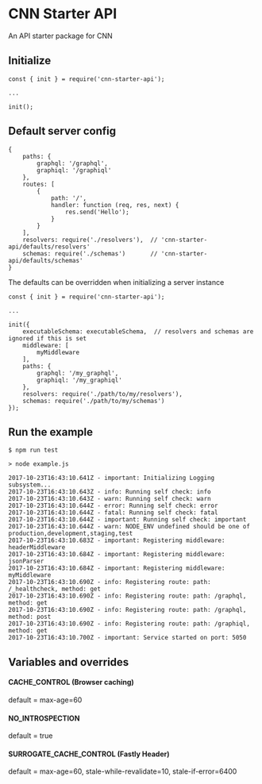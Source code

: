 # CNN Starter API

An API starter package for CNN


## Initialize

```
const { init } = require('cnn-starter-api');

...

init();
```

## Default server config

```
{
    paths: {
        graphql: '/graphql',
        graphiql: '/graphiql'
    },
    routes: [
        {
            path: '/',
            handler: function (req, res, next) {
                res.send('Hello');
            }
        }
    ],
    resolvers: require('./resolvers'),  // 'cnn-starter-api/defaults/resolvers'
    schemas: require('./schemas')       // 'cnn-starter-api/defaults/schemas'
}
```

The defaults can be overridden when initializing a server instance

```
const { init } = require('cnn-starter-api');

...

init({
    executableSchema: executableSchema,  // resolvers and schemas are ignored if this is set
    middleware: [
        myMiddleware
    ],
    paths: {
        graphql: '/my_graphql',
        graphiql: '/my_graphiql'
    },
    resolvers: require('./path/to/my/resolvers'),
    schemas: require('./path/to/my/schemas')
});
```

## Run the example

```
$ npm run test

> node example.js

2017-10-23T16:43:10.641Z - important: Initializing Logging subsystem...
2017-10-23T16:43:10.643Z - info: Running self check: info
2017-10-23T16:43:10.643Z - warn: Running self check: warn
2017-10-23T16:43:10.644Z - error: Running self check: error
2017-10-23T16:43:10.644Z - fatal: Running self check: fatal
2017-10-23T16:43:10.644Z - important: Running self check: important
2017-10-23T16:43:10.644Z - warn: NODE_ENV undefined should be one of production,development,staging,test
2017-10-23T16:43:10.683Z - important: Registering middleware: headerMiddleware
2017-10-23T16:43:10.684Z - important: Registering middleware: jsonParser
2017-10-23T16:43:10.684Z - important: Registering middleware: myMiddleware
2017-10-23T16:43:10.690Z - info: Registering route: path: /_healthcheck, method: get
2017-10-23T16:43:10.690Z - info: Registering route: path: /graphql, method: get
2017-10-23T16:43:10.690Z - info: Registering route: path: /graphql, method: post
2017-10-23T16:43:10.690Z - info: Registering route: path: /graphiql, method: get
2017-10-23T16:43:10.700Z - important: Service started on port: 5050
```


## Variables and overrides

#### CACHE_CONTROL (Browser caching)

default = max-age=60

#### NO_INTROSPECTION

default = true

#### SURROGATE_CACHE_CONTROL (Fastly Header)

default = max-age=60, stale-while-revalidate=10, stale-if-error=6400
